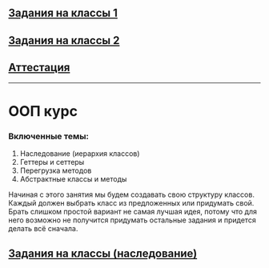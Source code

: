 ## [Задания на классы 1](https://github.com/malhArtem/class_task/blob/main/%D0%97%D0%B0%D0%B4%D0%B0%D0%BD%D0%B8%D1%8F%20%D0%BD%D0%B0%20%D0%BA%D0%BB%D0%B0%D1%81%D1%81%D1%8B%201.md)
## [Задания на классы 2](https://github.com/malhArtem/class_task/blob/main/%D0%97%D0%B0%D0%B4%D0%B0%D1%87%D0%B8%20%D0%BD%D0%B0%20%D0%BA%D0%BB%D0%B0%D1%81%D1%81%D1%8B%202.md)
## [Аттестация](https://github.com/malhArtem/class_task/blob/main/%D0%97%D0%B0%D0%B4%D0%B0%D0%BD%D0%B8%D1%8F%20%D0%BD%D0%B0%20%D0%B0%D1%82%D1%82%D0%B5%D1%81%D1%82%D0%B0%D1%86%D0%B8%D1%8E.md)

---
# ООП курс
### Включенные темы:
1) Наследование (иерархия классов)
2) Геттеры и сеттеры
3) Перегрузка методов
4) Абстрактные классы и методы

Начиная с этого занятия мы будем создавать свою структуру классов. Каждый должен выбрать класс из предложенных или придумать свой. Брать слишком простой вариант не самая лучшая идея, потому что для него возможно не получится придумать остальные задания и придется делать всё сначала.

## [Задания на классы (наследование)](https://github.com/malhArtem/class_task/blob/main/%D0%9A%D0%BB%D0%B0%D1%81%D1%81%D1%8B%20%D0%BD%D0%B0%D1%81%D0%BB%D0%B5%D0%B4%D0%BE%D0%B2%D0%B0%D0%BD%D0%B8%D0%B5.md)
